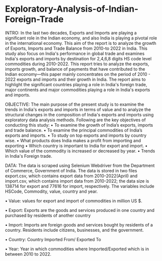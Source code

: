 # Exploratory-Analysis-of-Indian-Foreign-Trade

INTRO: 
In the last two decades, Exports and Imports are playing a significant role in the Indian economy, and also India is playing a pivotal role in the international economy. This aim of the report is to analyze the growth of Exports, Imports and Trade Balance from 2010-to 2022 in India. This study also focus on India's performance in global trade and examines India's exports and imports by destination for 2,4,6,8 digits HS code level commodities during 2010-2022. This report tries to analyze the exports, imports growth, and balance of payments that have contributed to the Indian economy—this paper mainly concentrates on the period of 2010 - 2022 exports and imports and their growth in India. The report aims to highlight the significant countries playing a role in India's foreign trade, major continents and major commodities playing a role in India's exports and imports.

OBJECTIVE: 
The main purpose of the present study is to examine the trends in India's exports and imports in terms of value and to analyze the structural changes in the composition of India's exports and imports using exploratory data analysis methods.
Following are the key objectives of conducting this study:
• To examine the growth of India’s exports, imports and trade balance.
• To examine the principal commodities of India’s exports and imports.
• To study on top exports and imports by country wise.
• What products does India makes a profit from importing and exporting
• Which country is important to India for export and import.
• Which value of the commodity is increased or decreased by year.
• Trends in India's Foreign trade.

DATA: 
The data is scraped using Selenium Webdriver from the Department of Commerce, Government of India. The data is stored in two files export.csv, which contains export data from 2010-2022(April) and import.csv, which contains import data from 2010-2022; the data size is 138714 for export and 77616 for import, respectively. The variables include HSCode, Commodity, value, country and year.

• Value: values for export and import of commodities in million US $.

• Export: Exports are the goods and services produced in one country and purchased by residents of another
country

• Import: Imports are foreign goods and services bought by residents of a country. Residents include citizens, businesses, and the government.

• Country: Country Imported From/ Exported To

• Year: Year in which commodities where Imported/Exported which is in between 2010 to 2022.

